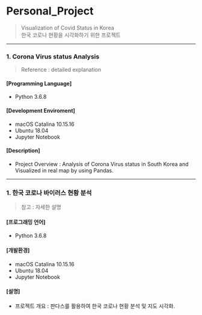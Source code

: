 # Personal_Project
> Visualization of Covid Status in Korea  
>한국 코로나 현황을 시각화하기 위한 프로젝트
***

### 1. Corona Virus status Analysis
> Reference : detailed explanation

#### [Programming Language]
+ Python 3.6.8

#### [Development Enviroment]
+ macOS Catalina 10.15.16
+ Ubuntu 18.04
+ Jupyter Notebook 

#### [Description]
+ Project Overview : Analysis of Corona Virus status in South Korea and Visualized in real map by using Pandas.

***

### 1. 한국 코로나 바이러스 현황 분석
> 참고 : 자세한 설명

#### [프로그래밍 언어]
+ Python 3.6.8

#### [개발환경]
+ macOS Catalina 10.15.16
+ Ubuntu 18.04
+ Jupyter Notebook 

#### [설명]
+ 프로젝트 개요 : 판다스를 활용하여 한국 코로나 현황 분석 및 지도 시각화.
